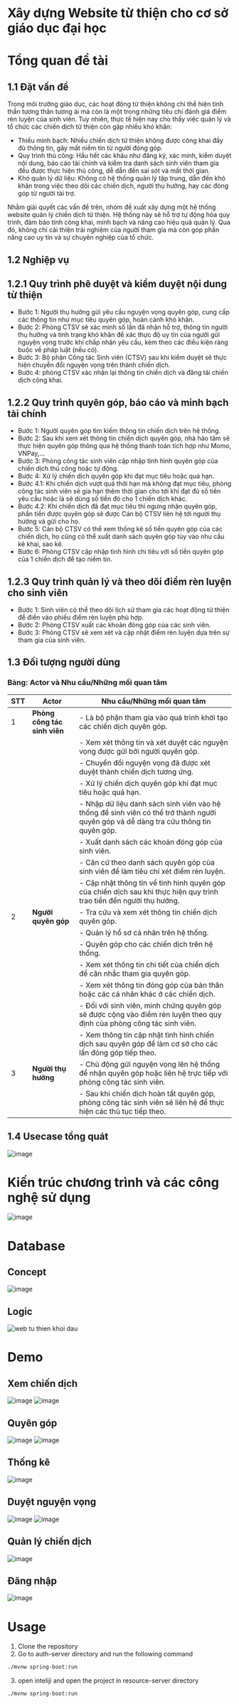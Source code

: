 # Xây dựng Website từ thiện cho cơ sở giáo dục đại học

# Tổng quan đề tài

## 1.1	Đặt vấn đề
Trong môi trường giáo dục, các hoạt động từ thiện không chỉ thể hiện tinh thần tương thân tương ái mà còn là một trong những tiêu chí đánh giá điểm rèn luyện của sinh viên. Tuy nhiên, thực tế hiện nay cho thấy việc quản lý và tổ chức các chiến dịch từ thiện còn gặp nhiều khó khăn:
- Thiếu minh bạch: Nhiều chiến dịch từ thiện không được công khai đầy đủ thông tin, gây mất niềm tin từ người đóng góp.
-	Quy trình thủ công: Hầu hết các khâu như đăng ký, xác minh, kiểm duyệt nội dung, báo cáo tài chính và kiểm tra danh sách sinh viên tham gia đều được thực hiện thủ công, dễ dẫn đến sai sót và mất thời gian.
-	Khó quản lý dữ liệu: Không có hệ thống quản lý tập trung, dẫn đến khó khăn trong việc theo dõi các chiến dịch, người thụ hưởng, hay các đóng góp từ người tài trợ.

Nhằm giải quyết các vấn đề trên, nhóm đề xuất xây dựng một hệ thống website quản lý chiến dịch từ thiện. Hệ thống này sẽ hỗ trợ tự động hóa quy trình, đảm bảo tính công khai, minh bạch và nâng cao hiệu quả quản lý. Qua đó, không chỉ cải thiện trải nghiệm của người tham gia mà còn góp phần nâng cao uy tín và sự chuyên nghiệp của tổ chức.
## 1.2	Nghiệp vụ
## 1.2.1	Quy trình phê duyệt và kiểm duyệt nội dung từ thiện
- Bước 1: Người thụ hưởng gửi yêu cầu nguyện vọng quyên góp, cung cấp các thông tin như mục tiêu quyên góp, hoàn cảnh khó khăn.
- Bước 2:  Phòng CTSV sẽ xác minh số lần đã nhận hỗ trợ, thông tin người thụ hưởng và tình trạng khó khăn để xác thực độ uy tín của người gửi nguyện vọng trước khi chấp nhận yêu cầu, kèm theo các điều kiện ràng buộc về pháp luật (nếu có).
- Bước 3: Bộ phận Công tác Sinh viên (CTSV) sau khi kiểm duyệt sẽ thực hiện chuyển đổi nguyện vọng trên thành chiến dịch.
- Bước 4: phòng CTSV xác nhận lại thông tin chiến dịch và đăng tải chiến dịch công khai.
## 1.2.2	Quy trình quyên góp, báo cáo và minh bạch tài chính
- Bước 1: Người quyên góp tìm kiếm thông tin chiến dịch trên hệ thống.
- Bước 2: Sau khi xem xét thông tin chiến dịch quyên góp, nhà hảo tâm sẽ thực hiện quyên góp thông qua hệ thống thanh toán tích hợp như Momo, VNPay,...
- Bước 3: Phòng công tác sinh viên cập nhập tình hình quyên góp của chiến dịch thủ công hoặc tự động.
- Bước 4: Xử lý chiến dịch quyên góp khi đạt mục tiêu hoặc quá hạn.
- Bước 4.1: Khi chiến dịch vượt quá thời hạn mà không đạt mục tiêu, phòng công tác sinh viên sẽ gia hạn thêm thời gian cho tới khi đạt đủ số tiền yêu cầu hoặc là sẽ dùng số tiền đó cho 1 chiến dịch khác.
- Bước 4.2: Khi chiến dịch đã đạt mục tiêu thì ngưng nhận quyên góp, phần tiền được quyên góp sẽ được Cán bộ CTSV liên hệ tới người thụ hưởng và gửi cho họ.
- Bước 5: Cán bộ CTSV có thể xem thống kê số tiền quyên góp của các chiến dịch, họ cũng có thể xuất danh sách quyên góp tùy vào nhu cầu kê khai, sao kê.
- Bước 6: Phòng CTSV cập nhập tình hình chi tiêu với số tiền quyên góp của 1 chiến dịch để tạo niềm tin.
## 1.2.3	Quy trình quản lý và theo dõi điểm rèn luyện cho sinh viên
- Bước 1: Sinh viên có thể theo dõi lịch sử tham gia các hoạt động từ thiện để điền vào phiếu điểm rèn luyện phù hợp.
- Bước 2: Phòng CTSV xuất các khoản đóng góp của các sinh viên.
- Bước 3: Phòng CTSV sẽ xem xét và cập nhật điểm rèn luyện dựa trên sự tham gia của sinh viên. 
## 1.3	Đối tượng người dùng

### Bảng: Actor và Nhu cầu/Những mối quan tâm

| **STT** | **Actor**                   | **Nhu cầu/Những mối quan tâm**                                                                                      |
|---------|-----------------------------|--------------------------------------------------------------------------------------------------------------------|
| 1       | **Phòng công tác sinh viên** | - Là bộ phận tham gia vào quá trình khởi tạo các chiến dịch quyên góp.                                             |
|         |                             | - Xem xét thông tin và xét duyệt các nguyện vọng được gửi bởi người quyên góp.                                     |
|         |                             | - Chuyển đổi nguyện vọng đã được xét duyệt thành chiến dịch tương ứng.                                             |
|         |                             | - Xử lý chiến dịch quyên góp khi đạt mục tiêu hoặc quá hạn.                                                        |
|         |                             | - Nhập dữ liệu danh sách sinh viên vào hệ thống để sinh viên có thể trở thành người quyên góp và dễ dàng tra cứu thông tin quyên góp. |
|         |                             | - Xuất danh sách các khoản đóng góp của sinh viên.                                                                 |
|         |                             | - Căn cứ theo danh sách quyên góp của sinh viên để làm tiêu chí xét điểm rèn luyện.                                |
|         |                             | - Cập nhật thông tin về tình hình quyên góp của chiến dịch sau khi thực hiện quy trình trao tiền đến người thụ hưởng. |
| 2       | **Người quyên góp**          | - Tra cứu và xem xét thông tin chiến dịch quyên góp.                                                              |
|         |                             | - Quản lý hồ sơ cá nhân trên hệ thống.                                                                             |
|         |                             | - Quyên góp cho các chiến dịch trên hệ thống.                                                                      |
|         |                             | - Xem xét thông tin chi tiết của chiến dịch để cân nhắc tham gia quyên góp.                                        |
|         |                             | - Xem xét thông tin đóng góp của bản thân hoặc các cá nhân khác ở các chiến dịch.                                  |
|         |                             | - Đối với sinh viên, minh chứng quyên góp sẽ được cộng vào điểm rèn luyện theo quy định của phòng công tác sinh viên. |
|         |                             | - Xem thông tin cập nhật tình hình chiến dịch sau quyên góp để làm cơ sở cho các lần đóng góp tiếp theo.           |
| 3       | **Người thụ hưởng**          | - Chủ động gửi nguyện vọng lên hệ thống để nhận quyên góp hoặc liên hệ trực tiếp với phòng công tác sinh viên.     |
|         |                             | - Sau khi chiến dịch hoàn tất quyên góp, phòng công tác sinh viên sẽ liên hệ để thực hiện các thủ tục tiếp theo.    |


## 1.4	Usecase tổng quát
![image](https://github.com/user-attachments/assets/dcf4a7eb-b698-4ddb-9ce7-2d4d6ec2631e)

# Kiến trúc chương trình và các công nghệ sử dụng
![image](https://github.com/user-attachments/assets/f1d1bb69-63cc-42c0-83b9-d3ac0f7d4f78)

# Database
## Concept
![image](https://github.com/user-attachments/assets/f6e1f8eb-6505-459b-be18-3729fc8c5e42)

## Logic
![web tu thien khoi dau](https://github.com/user-attachments/assets/2d84612b-25a5-4bcd-baf7-6b430d98ea89)

# Demo

## Xem chiến dịch
![image](https://github.com/user-attachments/assets/a9a3c900-89c9-45e8-aaf9-c775d79c0ad3)
![image](https://github.com/user-attachments/assets/62ef2268-0159-4a28-867b-e7e18b9217b0)

## Quyên góp
![image](https://github.com/user-attachments/assets/2621341d-3745-459a-9c43-76fbba46f457)
![image](https://github.com/user-attachments/assets/02923fd3-f68d-4ca6-b905-8186231b4355)

## Thống kê 
![image](https://github.com/user-attachments/assets/1f581b45-efd7-4fe9-894d-72c37ca1e339)

## Duyệt nguyện vọng
![image](https://github.com/user-attachments/assets/b18641e4-58ba-4107-b6a3-dade43076d1b)
![image](https://github.com/user-attachments/assets/909aed00-086e-405a-8ea3-192f79b1f72b)

## Quản lý chiến dịch
![image](https://github.com/user-attachments/assets/945ca0fe-e078-4f22-97f9-063f47d2eb42)

## Đăng nhập 
![image](https://github.com/user-attachments/assets/551fd608-9768-464e-ba72-bb67be3603c0)

# Usage

1. Clone the repository
2. Go to auth-server directory and run the following command

```bash
./mvnw spring-boot:run
```

3. open inteliji and open the project in resource-server directory

```bash
./mvnw spring-boot:run
```

